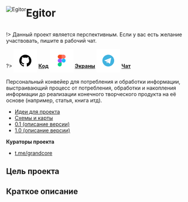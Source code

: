 <div style="display:flex; flex-direction: row;align-items: center;">
<div> <img width="150"  height="auto" src=".../../_media/logo-egitor.png" alt="Egitor"></div>
<div>
<h1>Egitor</h1>
</div>
</div>

!> Данный проект является перспективным. Если у вас есть желание участвовать, пишите в рабочий чат.

?> <span style="vertical-align: -12px">![github](../../_media/icon-github.png ":size=32")</span> [**Код**](https://github.com/grandcore/egitor)
<span style="vertical-align: -12px">![figma](../../_media/icon-figma.png ":size=32")</span> [**Экраны**](https://www.figma.com/file/NlikNEJQHliYlxI3MHhiSW/Share?node-id=9473%3A2)
<span style="vertical-align: -12px">![telegram](../../_media/icon-telegram.png ":size=32")</span> [**Чат**](https://t.me/joinchat/GwwWCrrAtdbNROqG)

Персональный конвейер для потребления и обработки информации, выстраивающий процесс от потребления, обработки и накопления информации до реализации конечного творческого продукта на её основе (например, статья, книга итд).

- [Идеи для проекта](ru/3.3-egitor/egitor-ideas.md)
- [Схемы и карты](ru/3.3-egitor/egitor-map.drawio ":ignore")
- [0.1 (описание версии)](ru/3.3-egitor/egitor-v0.1.md)
- [1.0 (описание версии)](ru/3.3-egitor/egitor-v1.0.md)

**Кураторы проекта**

- [t.me/grandcore](https://t.me/grandcore)

## Цель проекта

## Краткое описание
